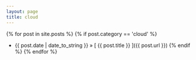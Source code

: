 ```yaml
---
layout: page
title: cloud
---
```

{% for post in site.posts %}
  {% if post.category == 'cloud' %}
  * {{ post.date | date_to_string }} &raquo; [ {{ post.title }} ]({{ post.url }})
  {% endif %}
{% endfor %}
